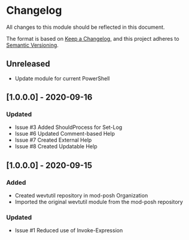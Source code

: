 # Changelog
All changes to this module should be reflected in this document.

The format is based on [Keep a Changelog](https://keepachangelog.com/en/1.0.0/),
and this project adheres to [Semantic Versioning](https://semver.org/spec/v2.0.0.html).

## Unreleased
- Update module for current PowerShell

## [1.0.0.0] - 2020-09-16

### Updated
- Issue #3 Added ShouldProcess for Set-Log
- Issue #6 Updated Comment-based Help
- Issue #7 Created External Help
- Issue #8 Created Updatable Help

## [1.0.0.0] - 2020-09-15
### Added
- Created wevtutil repository in mod-posh Organization
- Imported the original wevtutil module from the mod-posh repository

### Updated
- Issue #1 Reduced use of Invoke-Expression